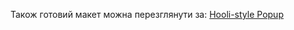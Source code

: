 Також готовий макет можна перезглянути за:
[Hooli-style Popup](https://html-css-popup.netlify.app "HTML CSS Popup Practise")
